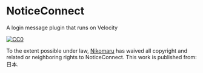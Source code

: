 # NoticeConnect
A login message plugin that runs on Velocity



[![CC0](http://i.creativecommons.org/p/zero/1.0/88x31.png)](http://creativecommons.org/publicdomain/zero/1.0/)


To the extent possible under law,
[<span property="dct:title">Nikomaru</span>](https://github.com/Nlkomaru/)
has waived all copyright and related or neighboring rights to
<span property="dct:title">NoticeConnect</span>.
This work is published from:
<span property="vcard:Country" datatype="dct:ISO3166" content="JP" about="https://github.com/Nlkomaru/NoticeConnect">日本</span>.
